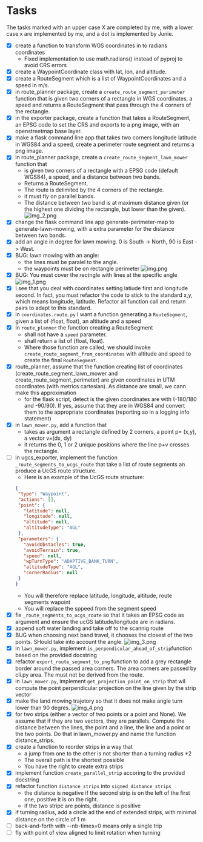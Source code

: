 # Tasks

The tasks marked with an upper case X are completed by me, with a lower case x are implemented by me, and a dot is
implemented by Junie.

* [x] create a function to transform WGS coordinates in to radians coordinates
    * Fixed implementation to use math.radians() instead of pyproj to avoid CRS errors
* [x] create a WaypointCoordinate class with lat, lon, and altitude.
* [x] create a RouteSegment which is a list of WaypointCoordinates and a speed in m/s.
* [x] in route_planner package, create a `create_route_segment_perimeter` function that is given two corners of a
  rectangle in WGS coordinates, a speed and returns a RouteSegment that pass through the 4 corners of the rectangle.
* [x] in the exporter package, create a function that takes a RouteSegment, an EPSG code to set the CRS and exports to a
  png image, with an openstreetmap base layer.
* [x] make a flask command line app that takes two corners longitude latitude in WGS84 and a speed, create a perimeter
  route segment and returns a png image.
* [x] in route_planner package, create a `create_route_segment_lawn_mower` function that
    * is given two corners of a rectangle with a EPSG code (default WGS84), a speed, and a distance between two bands.
    * Returns a RouteSegment.
    * The route is delimited by the 4 corners of the rectangle.
    * it must fly on parallel bands.
    * The distance between two band is at maximum distance given (or the highest one dividing the rectangle, but lower
      than the given).
      ![img_2.png](img_2.png)
* [x] change the flask command line app generate-perimeter-map to generate-lawn-mowing, with a extra parameter for the
  distance between two bands.
* [x] add an angle in degree for lawn mowing. 0 is South -> North, 90 is East -> West.
* [X] BUG: lawn mowing with an angle:
    * the lines must be paralel to the angle.
    * the waypoints must be on rectangle perimeter
      ![img.png](img.png)
* [X] BUG: You must cover the rectngle with lines at the specific angle
  ![img_1.png](img_1.png)
* [x] I see that you deal with coordinates setting latiude first and longitude second. In fact, you must refactor the
  code to stick to the standard x,y, which means longitude, latitude. Refactor all function call and return pairs to
  adapt to this standard.
* [x] in `coordinates.route.py` I want a function generating a `RouteSegment`, given a list of (float, float), an
  altitude and a speed
* [x] In `route_planner` the function creating a RouteSegment
    * shall not have a `speed` parameter.
    * shall return a list of (float, float).
    * Where those function are called, we should invoke `create_route_segment_from_coordinates` with altitude and speed
      to create the final `RouteSegment`.
* [x] route_planner, assume that the function creating list of coordinates (create_route_segment_lawn_mower and
  create_route_segment_perimeter) are given coordinates in UTM coordinates (with metrics cartesian). As distance are
  small, we cann make this approximation
    * for the flask script, detect is the given coordinates are with (-180/180 and -90/90). If yes, assume that they are
      in WGS84 and convert them to the appropriate coordinates (reporting so in a logging info statement)
* [X] in `lawn_mower.py`, add a function that
    * takes as argument a rectangle defined by 2 corners, a point p= (x,y), a vector v=(dx, dy)
    * it returns the 0, 1 or 2 unique positions where the line p+v crosses the rectangle.
* [ ] in ugcs_exporter, implement the function `_route_segments_to_ucgs_route` that take a list of route segments an
  produce a UcGS route structure.
    * Here is an example of the UcGS route structure:
   ```json
   {
    "type": "Waypoint",
    "actions": [],
    "point": {
      "latitude": null,
      "longitude": null,
      "altitude": null,
      "altitudeType": "AGL"
    },
    "parameters": {
      "avoidObstacles": true,
      "avoidTerrain": true,
      "speed": null,
      "wpTurnType": "ADAPTIVE_BANK_TURN",
      "altitudeType": "AGL",
      "cornerRadius": null
    }
  }
  ```
    * You will therefore replace latitude, longitude, altitude, route segments wapoint
    * You will replace the sppeed from the segment speed
* [x] fix `_route_segments_to_ucgs_route` so that it takes an EPSG code as argument and ensure the ucGS
  latitude/longitude are in radians.
* [X] append soft water landing and take off to the scannig route
* [X] BUG when choosing next band travel, it chooses the closest of the two points. SHould take into account the angle.
  ![img_3.png](img_3.png)
* [x] in `lawn_mower.py`, implement `is_perpendicular_ahead_of_strip`function based on the provided docstring
* [x] refactor `export_route_segment_to_png` function to add a grey rectangle border around the passed area corners. The
  area corners are passed by cli.py area. The must not be derived from the route.
* [x] in `lawn_mower.py`, implement `get_projection_point_on_strip` that wil compute the point perpendicular projection
  on the line given by the strip vector
* [X] make the land mowing trajetory so that it does not make angle turn lower than 90 degres.
  ![img_4.png](img_4.png)
* [x] for two strips (either a vector of two points or a point and None). We assume that if they are two vectors, they
  are parallels. Compute the distance between the lines, the point and a line, the line and a point or the two points.
  Do that in lawn_mower.py and name the function distance_strips.
* [X] create a function to reorder strips in a way that
    * a jump from one to the other is not shorter than a turning radius *2
    * The overall path is the shortest possible
    * You have the right to create extra strips
* [x] implement function `create_parallel_strip` accoring to the provided docstring
* [x] refactor function `distance_strips` into `signed_distance_strips`
  * the distance is negative if the second strip is on the left of the first one, positive it is on the right.
  * if the two stripc are points, distance is positive
* [x] if turning radius, add a circle ad the end of extended strips, with  minimal distance on the circle of 1 m
* [ ] back-and-forth with --nb-times=0 means only a single trip
* [ ] fly with point of view aligned to limit rotation when turning
